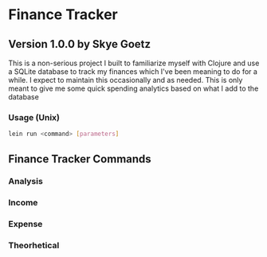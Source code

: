 # Finance Tracker

## Version 1.0.0 by Skye Goetz

This is a non-serious project I built to familiarize myself with Clojure and use a SQLite database to track my finances which I've been meaning to do for a while. I expect to maintain this occasionally and as needed. This is only meant to give me some quick spending analytics based on what I add to the database

### Usage (Unix)

```bash
lein run <command> [parameters]
```

## Finance Tracker Commands

### Analysis

### Income

### Expense

### Theorhetical